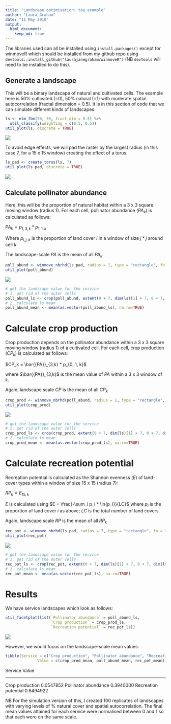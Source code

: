 ```yaml
---
title: 'Landscape optimisation: toy example'
author: "Laura Graham"
date: "11 May 2018"
output: 
  html_document:
    keep_md: true
---
```




The libraries used can all be installed using `install.packages()` except for winmoveR which should be installed from my github repo using `devtools::install_github("laurajanegraham/winmoveR")` (NB `devtools` will need to be installed to do this). 

## Generate a landscape

This will be a binary landscape of natural and cultivated cells. The example here is 50% cultivated (=0), 50% natural (=1) with moderate spatial autocorrelation (fractal dimension = 0.5). It is in this section of code that we can simulate different kinds of landscapes. 


```r
ls <- nlm_fbm(50, 50, fract_dim = 0.5) %>% 
  util_classify(weighting = c(0.5, 0.5))
util_plot(ls, discrete = TRUE)
```

![](toy_example_files/figure-html/unnamed-chunk-1-1.png)<!-- -->

To avoid edge effects, we will pad the raster by the largest radius (in this case 7, for a 15 x 15 window) creating the effect of a torus. 


```r
ls_pad <- create_torus(ls, 7)
util_plot(ls_pad, discrete = TRUE)
```

![](toy_example_files/figure-html/unnamed-chunk-2-1.png)<!-- -->

## Calculate pollinator abundance

Here, this will be the proportion of natural habitat within a 3 x 3 square moving window (radius 1). For each cell, pollinator abundance ($PA_k$) is calculated as follows:

$PA_k = p_{1,3,k} * p_{1, 1, k}$

Where $p_{i, j, k}$ is the proportion of land cover $i$ in a window of size $j*j$ around cell $k$. 

The landscape-scale $PA$ is the mean of all $PA_k$


```r
poll_abund <- winmove_nbrhd(ls_pad, radius = 1, type = "rectangle", fn = "prop", lc_class = 1) * (ls_pad == 1)
util_plot(poll_abund)
```

![](toy_example_files/figure-html/unnamed-chunk-3-1.png)<!-- -->

```r
# get the landscape value for the service
# 1. get rid of the outer cells
poll_abund_ls <- crop(poll_abund, extent(0 + 7, dim(ls)[1] + 7, 0 + 7, dim(ls)[2] + 7))
# 2. calculate ls mean
poll_abund_mean <- mean(as.vector(poll_abund_ls), na.rm=TRUE)
```

# Calculate crop production

Crop production depends on the pollinator abundance within a 3 x 3 square moving window (radius 1) of a cultivated cell. For each cell, crop production ($CP_k$) is calculated as follows:

$CP_k = \bar{{PA}}_{3,k} * p_{0, 1, k}$

where $\bar{{PA}}_{3,k}$ is the mean value of $PA$ within a 3 x 3 window of $k$. 

Again, landscape scale $CP$ is the mean of all $CP_k$


```r
crop_prod <- winmove_nbrhd(poll_abund, radius = 1, type = "rectangle", fn = "mean") * (ls_pad == 0)
util_plot(crop_prod)
```

![](toy_example_files/figure-html/unnamed-chunk-4-1.png)<!-- -->

```r
# get the landscape value for the service
# 1. get rid of the outer cells
crop_prod_ls <- crop(crop_prod, extent(0 + 7, dim(ls)[1] + 7, 0 + 7, dim(ls)[2] + 7))
# 2. calculate ls mean
crop_prod_mean <- mean(as.vector(crop_prod_ls), na.rm=TRUE)
```

# Calculate recreation potential

Recreation potential is calculated as the Shannon evenness ($E$) of land-cover types within a window of size 15 x 15 (radius 7):

$RP_k = E_{15, k}$

$E$ is calculated using $E = \frac{-\sum_i p_i * \ln{p_i}}{LC}$ where $p_i$ is the proportion of land cover $i$ as above; $LC$ is the total number of land covers. 

Again, landscape scale $RP$ is the mean of all $RP_k$


```r
rec_pot <- winmove_nbrhd(ls_pad, radius = 7, type = "rectangle", fn = "diversity", lc_class = c(0, 1))
util_plot(rec_pot)
```

![](toy_example_files/figure-html/unnamed-chunk-5-1.png)<!-- -->

```r
# get the landscape value for the service
# 1. get rid of the outer cells
rec_pot_ls <- crop(rec_pot, extent(0 + 7, dim(ls)[1] + 7, 0 + 7, dim(ls)[2] + 7))
# 2. calculate ls mean
rec_pot_mean <- mean(as.vector(rec_pot_ls), na.rm=TRUE)
```

# Results

We have service landscapes which look as follows: 


```r
util_facetplot(list(`Pollinator abundance` = poll_abund_ls, 
                    `Crop production` = crop_prod_ls, 
                    `Recreation potential` = rec_pot_ls))
```

![](toy_example_files/figure-html/unnamed-chunk-6-1.png)<!-- -->


However, we would focus on the landscape-scale mean values: 


```r
tibble(Service = c("Crop production", "Pollinator abundance", "Recreation potential"),
              Value = c(crop_prod_mean, poll_abund_mean, rec_pot_mean)) %>% kable
```



Service                     Value
---------------------  ----------
Crop production         0.0547852
Pollinator abundance    0.3940000
Recreation potential    0.8494922

NB For the simulation version of this, I created 100 replicates of landscapes with varying levels of % natural cover and spatial autocorrelation. The final mean values attained for each service were normalised between 0 and 1 so that each were on the same scale. 
